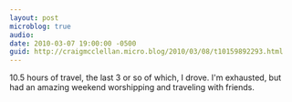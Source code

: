 ```yaml
---
layout: post
microblog: true
audio: 
date: 2010-03-07 19:00:00 -0500
guid: http://craigmcclellan.micro.blog/2010/03/08/t10159892293.html
---
```

10.5 hours of travel, the last 3 or so of which, I drove. I'm exhausted, but had an amazing weekend worshipping and traveling with friends.
